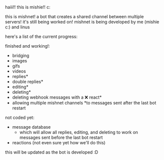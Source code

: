 haiii!! this is mishie!! c:

this is mishnet! a bot that creates a shared channel between multiple servers! it's still being worked on!
mishnet is being developed by me (mishie c:) and linus

here's a list of the current progress:

finished and working!:
- bridging
- images
- gifs
- videos
- replies*
- double replies*
- editing*
- deleting*
- deleting webhook messages with a :x: react*
- allowing multiple mishnet channels
*to messages sent after the last bot restart

not coded yet:
- message database
  - which will allow all replies, editing, and deleting to work on messages sent before the last bot restart
- reactions (not even sure yet how we'll do this)

this will be updated as the bot is developed :D
